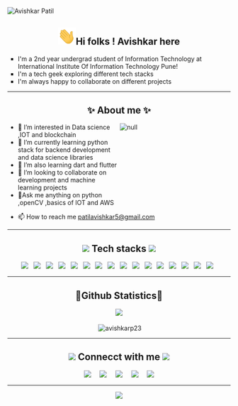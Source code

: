 
![Avishkar Patil](https://user-images.githubusercontent.com/89678319/162588120-da5cc839-132c-4df8-b8d0-f8956d001cdb.png)
 <center> <h2 align="center"><img src="https://raw.githubusercontent.com/777ahesh/777ahesh/main/wave.gif" width="40px" >Hi folks ! Avishkar here</h2></center>
 
 <ul type="square">
 <li> I'm a 2nd year undergrad student of Information Technology at International Institute Of Information Technology Pune! 
 </li>
  <li> I'm a tech geek exploring different tech stacks</li>
  <li>I'm always happy to collaborate on different projects
  </ul>
  <hr>
  <h2 align="center">✨ About me  ✨</h2>
<div>  <ul>
  <img src="https://camo.githubusercontent.com/e20822b4282c07ffd010cd05f855a6561d3b62358ca9e607e4901288dd748fcb/68747470733a2f2f63646e2e6472696262626c652e636f6d2f75736572732f323133313939332f73637265656e73686f74732f343934383733362f74686f75676874776f726b732d6769665f6472696262626c652e676966" alt="null" align="right" height="200" width="250">
<li> 👀 I’m interested in Data science ,IOT  and blockchain</li>
<li> 🌱 I’m currently learning python stack for backend development and  data science libraries</li>
 <li> 🌱 I’m also learning dart and flutter</li>
 <li>💞️ I’m looking to collaborate on development and machine learning projects</li>
  <li> 👀Ask me anything on python ,openCV ,basics of IOT and AWS
  </ul>

- 📫 How to reach me patilavishkar5@gmail.com</div>
<hr>
<h2 align="center"> <img src = "https://media2.giphy.com/media/QssGEmpkyEOhBCb7e1/giphy.gif?cid=ecf05e47a0n3gi1bfqntqmob8g9aid1oyj2wr3ds3mg700bl&rid=giphy.gif" width = 32px>  Tech stacks <img src = "https://media2.giphy.com/media/QssGEmpkyEOhBCb7e1/giphy.gif?cid=ecf05e47a0n3gi1bfqntqmob8g9aid1oyj2wr3ds3mg700bl&rid=giphy.gif" width = 32px></h2>
<p align="center">
  <img src="https://img.shields.io/badge/Python-FFD43B?style=for-the-badge&logo=python&logoColor=blue" >&nbsp;&nbsp;
  <img src="https://img.shields.io/badge/C-00599C?style=for-the-badge&logo=c&logoColor=white" >&nbsp;&nbsp;
  <img src="https://img.shields.io/badge/C%2B%2B-00599C?style=for-the-badge&logo=c%2B%2B&logoColor=white" >&nbsp;&nbsp;
  <img src="https://img.shields.io/badge/JavaScript-323330?style=for-the-badge&logo=javascript&logoColor=F7DF1E" >&nbsp;&nbsp;
  <img src="https://img.shields.io/badge/Dart-0175C2?style=for-the-badge&logo=dart&logoColor=white" >&nbsp;&nbsp;
  <img src="https://img.shields.io/badge/CSS3-1572B6?style=for-the-badge&logo=css3&logoColor=white" >&nbsp;&nbsp;
 <img src ="https://img.shields.io/badge/Java-ED8B00?style=for-the-badge&logo=java&logoColor=white"> &nbsp;
  <img src="https://img.shields.io/badge/HTML5-E34F26?style=for-the-badge&logo=html5&logoColor=white" >&nbsp;&nbsp;
  <img src="https://img.shields.io/badge/Flutter-02569B?style=for-the-badge&logo=flutter&logoColor=white" >&nbsp;&nbsp;
  <img src="https://img.shields.io/badge/React-20232A?style=for-the-badge&logo=react&logoColor=61DAFB" >&nbsp;&nbsp;
  <img src="https://img.shields.io/badge/OpenCV-27338e?style=for-the-badge&logo=OpenCV&logoColor=white" >&nbsp;&nbsp;
  <img src="https://img.shields.io/badge/Flask-000000?style=for-the-badge&logo=flask&logoColor=white" >&nbsp;&nbsp;
  <img src="https://img.shields.io/badge/Django-092E20?style=for-the-badge&logo=django&logoColor=green" >&nbsp;&nbsp;
  <img src="https://img.shields.io/badge/MySQL-005C84?style=for-the-badge&logo=mysql&logoColor=white" >&nbsp;&nbsp;
  <img src="https://img.shields.io/badge/Canva-%2300C4CC.svg?&style=for-the-badge&logo=Canva&logoColor=white" >&nbsp;&nbsp;
  <img src="https://img.shields.io/badge/GIT-E44C30?style=for-the-badge&logo=git&logoColor=white" >&nbsp;&nbsp;
 
</p>
<hr>
<h2 align="center">👀Github Statistics👀</h2>
<p align="center">
   <img src="https://github-readme-stats.vercel.app/api?username=avishkarp23&show_icons=true&theme=dark"/>
<!--    <img src="https://github-readme-streak-stats.herokuapp.com?user=iamakkkhil&theme=dark&ring=3B8D0C"/> -->
</p>
<p align="center">&nbsp;<img align="center" src= "https://github-readme-streak-stats.herokuapp.com/?user=avishkarp23&layout=compact&theme=dark&background=0500206A&dates=3795DD" alt="avishkarp23" /> </p>


<hr>
<h2 align="center"> <img src='https://raw.githubusercontent.com/ShahriarShafin/ShahriarShafin/main/Assets/handshake.gif' width="60px"> Connecct with me <img src='https://raw.githubusercontent.com/ShahriarShafin/ShahriarShafin/main/Assets/handshake.gif' width="60px"></h2>
<p align="center">
  <a target="_blank"href="https://www.linkedin.com/in/avishkar-patil-9b0211205"><img src="https://img.shields.io/badge/linkedin-%230077B5.svg?&style=for-the-badge&logo=linkedin&logoColor=white" /></a>&nbsp;&nbsp;&nbsp;&nbsp;
  <a target="_blank"href="https://twitter.com/avishkar2319"><img src="https://img.shields.io/badge/twitter-%231DA1F2.svg?&style=for-the-badge&logo=twitter&logoColor=white" /></a>&nbsp;&nbsp;&nbsp;&nbsp;
  <a href="mailto:patilavishkar5@gmail.com?subject=Hello%20Avishkar,%20From%20Github"><img src="https://img.shields.io/badge/gmail-%23D14836.svg?&style=for-the-badge&logo=gmail&logoColor=white" /></a>&nbsp;&nbsp;&nbsp;&nbsp;
  <a href="https://www.instagram.com/avishkar_1911/"><img src="https://img.shields.io/badge/instagram-%23D14836.svg?&style=for-the-badge&logo=instagram&logoColor=pink" /></a>&nbsp;&nbsp;&nbsp;&nbsp;
  <a href="https://medium.com/@patilavishkar5" target="blank"><img src="https://img.shields.io/badge/Medium-2962FF?style=for-the-badge&logo=hashnode&logoColor=white" /> </a>
</p>
<hr>
<p align="center">
   <img src="https://komarev.com/ghpvc/?username=avishkarp23&label=PROFILE+VIEWS&style=flat-square&color=blue")
</p>



<!---
Avishkarp23/Avishkarp23 is a ✨ special ✨ repository because its `README.md` (this file) appears on your GitHub profile.
You can click the Preview link to take a look at your changes.
--->

